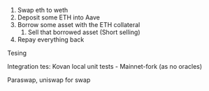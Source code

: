 1. Swap eth to weth
2. Deposit some ETH into Aave
3. Borrow some asset with the ETH collateral
    1. Sell that borrowed asset (Short selling)
4. Repay everything back

Tesing

Integration tes: Kovan
local unit tests - Mainnet-fork (as no oracles)

Paraswap, uniswap for swap